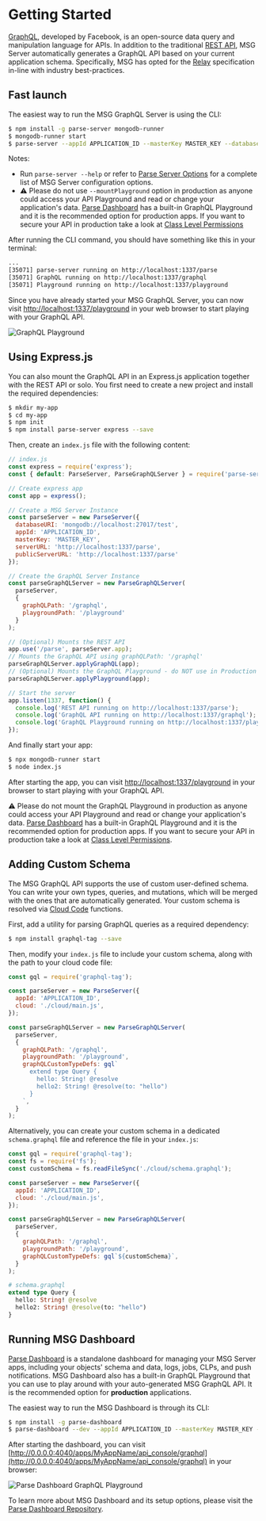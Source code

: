 # Getting Started

[GraphQL](https://graphql.org/), developed by Facebook, is an open-source data query and manipulation language for APIs. In addition to the traditional [REST API](/rest/guide/), MSG Server automatically generates a GraphQL API based on your current application schema. Specifically, MSG has opted for the [Relay](https://relay.dev/docs/en/introduction-to-relay) specification in-line with industry best-practices.

## Fast launch
The easiest way to run the MSG GraphQL Server is using the CLI:

```bash
$ npm install -g parse-server mongodb-runner
$ mongodb-runner start
$ parse-server --appId APPLICATION_ID --masterKey MASTER_KEY --databaseURI mongodb://localhost/test --mountGraphQL --mountPlayground
```

Notes:
* Run `parse-server --help` or refer to [Parse Server Options](https://parseplatform.org/parse-server/api/master/ParseServerOptions.html) for a complete list of MSG Server configuration options.
* ⚠️ Please do not use `--mountPlayground` option in production as anyone could access your API Playground and read or change your application's data. [Parse Dashboard](#running-parse-dashboard) has a built-in GraphQL Playground and it is the recommended option for production apps. If you want to secure your API in production take a look at [Class Level Permissions](/js/guide/#class-level-permissions)

After running the CLI command, you should have something like this in your terminal:

```sh
...
[35071] parse-server running on http://localhost:1337/parse
[35071] GraphQL running on http://localhost:1337/graphql
[35071] Playground running on http://localhost:1337/playground
```

Since you have already started your MSG GraphQL Server, you can now visit [http://localhost:1337/playground](http://localhost:1337/playground) in your web browser to start playing with your GraphQL API.

<img alt="GraphQL Playground" data-echo="{{ '/assets/images/graphql/graphql-playground.png' | prepend: site.baseurl }}"/>

## Using Express.js

You can also mount the GraphQL API in an Express.js application together with the REST API or solo. You first need to create a new project and install the required dependencies:

```sh
$ mkdir my-app
$ cd my-app
$ npm init
$ npm install parse-server express --save
```

Then, create an `index.js` file with the following content:

```js
// index.js
const express = require('express');
const { default: ParseServer, ParseGraphQLServer } = require('parse-server');

// Create express app
const app = express();

// Create a MSG Server Instance
const parseServer = new ParseServer({
  databaseURI: 'mongodb://localhost:27017/test',
  appId: 'APPLICATION_ID',
  masterKey: 'MASTER_KEY',
  serverURL: 'http://localhost:1337/parse',
  publicServerURL: 'http://localhost:1337/parse'
});

// Create the GraphQL Server Instance
const parseGraphQLServer = new ParseGraphQLServer(
  parseServer,
  {
    graphQLPath: '/graphql',
    playgroundPath: '/playground'
  }
);

// (Optional) Mounts the REST API
app.use('/parse', parseServer.app);
// Mounts the GraphQL API using graphQLPath: '/graphql'
parseGraphQLServer.applyGraphQL(app);
// (Optional) Mounts the GraphQL Playground - do NOT use in Production
parseGraphQLServer.applyPlayground(app);

// Start the server
app.listen(1337, function() {
  console.log('REST API running on http://localhost:1337/parse');
  console.log('GraphQL API running on http://localhost:1337/graphql');
  console.log('GraphQL Playground running on http://localhost:1337/playground');
});
```

And finally start your app:

```sh
$ npx mongodb-runner start
$ node index.js
```

After starting the app, you can visit [http://localhost:1337/playground](http://localhost:1337/playground) in your browser to start playing with your GraphQL API.

⚠️ Please do not mount the GraphQL Playground in production as anyone could access your API Playground and read or change your application's data. [Parse Dashboard](#running-parse-dashboard) has a built-in GraphQL Playground and it is the recommended option for production apps. If you want to secure your API in production take a look at [Class Level Permissions](/js/guide/#class-level-permissions).

## Adding Custom Schema

The MSG GraphQL API supports the use of custom user-defined schema. You can write your own types, queries, and mutations, which will be merged with the ones that are automatically generated. Your custom schema is resolved via [Cloud Code](#cloud-code-resolvers) functions.

First, add a utility for parsing GraphQL queries as a required dependency:

```sh
$ npm install graphql-tag --save
```

Then, modify your `index.js` file to include your custom schema, along with the path to your cloud code file:

```js
const gql = require('graphql-tag');

const parseServer = new ParseServer({
  appId: 'APPLICATION_ID',
  cloud: './cloud/main.js',
});

const parseGraphQLServer = new ParseGraphQLServer(
  parseServer,
  {
    graphQLPath: '/graphql',
    playgroundPath: '/playground',
    graphQLCustomTypeDefs: gql`
      extend type Query {
        hello: String! @resolve
        hello2: String! @resolve(to: "hello")
      }
    `,
  }
);
```

Alternatively, you can create your custom schema in a dedicated `schema.graphql` file and reference the file in your `index.js`:

```js
const gql = require('graphql-tag');
const fs = require('fs');
const customSchema = fs.readFileSync('./cloud/schema.graphql');

const parseServer = new ParseServer({
  appId: 'APPLICATION_ID',
  cloud: './cloud/main.js',
});

const parseGraphQLServer = new ParseGraphQLServer(
  parseServer,
  {
    graphQLPath: '/graphql',
    playgroundPath: '/playground',
    graphQLCustomTypeDefs: gql`${customSchema}`,
  }
);
```

```graphql
# schema.graphql
extend type Query {
  hello: String! @resolve
  hello2: String! @resolve(to: "hello")
}
```

## Running MSG Dashboard

[Parse Dashboard](https://github.com/parse-community/parse-dashboard) is a standalone dashboard for managing your MSG Server apps, including your objects' schema and data, logs, jobs, CLPs, and push notifications. MSG Dashboard also has a built-in GraphQL Playground that you can use to play around with your auto-generated MSG GraphQL API. It is the recommended option for **production** applications.

The easiest way to run the MSG Dashboard is through its CLI:

```sh
$ npm install -g parse-dashboard
$ parse-dashboard --dev --appId APPLICATION_ID --masterKey MASTER_KEY --serverURL "http://localhost:1337/parse" --graphQLServerURL "http://localhost:1337/graphql" --appName MyAppName
```

After starting the dashboard, you can visit [http://0.0.0.0:4040/apps/MyAppName/api_console/graphql](http://0.0.0.0:4040/apps/MyAppName/api_console/graphql) in your browser:

<img alt="Parse Dashboard GraphQL Playground" data-echo="{{ '/assets/images/graphql/dashboard-graphql-playground.png' | prepend: site.baseurl }}"/>

To learn more about MSG Dashboard and its setup options, please visit the [Parse Dashboard Repository](https://github.com/parse-community/parse-dashboard).
